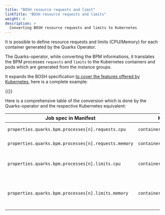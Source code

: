 ```yaml
---
title: "BOSH resource requests and limit"
linkTitle: "BOSH resource requests and limits"
weight: 4
description: >
  Converting BOSH resource requests and limits to Kubernetes
---
```


It is possible to define resource requests and limits (CPU/Memory) for each container generated by the Quarks Operator.

The Quarks-operator, while converting the BPM informations, it translates the BPM processes `requests` and `limits` to the Kubernetes containers and pods which are generated from the instance groups. 

It expands the BOSH specification [to cover the features offered by Kubernetes](https://cloud.google.com/blog/products/gcp/kubernetes-best-practices-resource-requests-and-limits), here is a complete example:

{{<githubembed repo="cloudfoundry-incubator/quarks-operator" file="docs/examples/bosh-deployment/quarks-gora-cpu-mem.yaml" lang="yaml">}}

Here is a comprehensive table of the conversion which is done by the Quarks-operator and the respective Kubernetes equivalent:


| Job spec in Manifest                                 | Kube Pod Container                    | Description                                                                                                                                                  |
| ---------------------------------------------------- | ------------------------------------- | ------------------------------------------------------------------------------------------------------------------------------------------------------------ |
| `properties.quarks.bpm.processes[n].requests.cpu`    | `container.Resources.Requests.cpu`    | [Guaranteed CPU](https://kubernetes.io/docs/concepts/configuration/manage-compute-resources-container/#resource-requests-and-limits-of-pod-and-container)    |
| `properties.quarks.bpm.processes[n].requests.memory` | `container.Resources.Requests.memory` | [Guaranteed memory](https://kubernetes.io/docs/concepts/configuration/manage-compute-resources-container/#resource-requests-and-limits-of-pod-and-container) |
| `properties.quarks.bpm.processes[n].limits.cpu`    | `container.Resources.Limits.cpu`    | [Specify a CPU request and a CPU limit](https://kubernetes.io/docs/tasks/configure-pod-container/assign-cpu-resource/#specify-a-cpu-request-and-a-cpu-limit)    |
| `properties.quarks.bpm.processes[n].limits.memory` | `container.Resources.Limits.memory` | [Specify a memory request and a memory limit](https://kubernetes.io/docs/tasks/configure-pod-container/assign-memory-resource/#specify-a-memory-request-and-a-memory-limit) |
